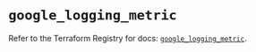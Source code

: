# `google_logging_metric`

Refer to the Terraform Registry for docs: [`google_logging_metric`](https://registry.terraform.io/providers/hashicorp/google-beta/6.41.0/docs/resources/google_logging_metric).
